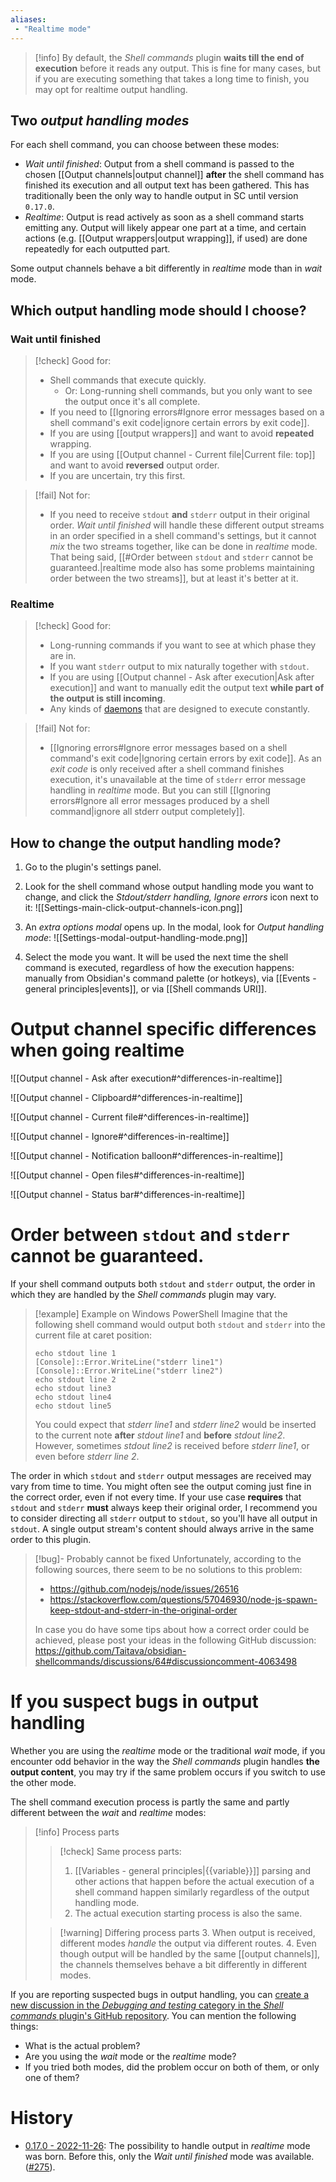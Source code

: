 ```yaml
---
aliases:
 - "Realtime mode"
---
```


> [!info]
> By default, the *Shell commands* plugin **waits till the end of execution** before it reads any output. This is fine for many cases, but if you are executing something that takes a long time to finish, you may opt for realtime output handling. <!-- If you change this paragraph, change it in Output channels.md, too! -->

## Two *output handling modes*

For each shell command, you can choose between these modes:
 - *Wait until finished*: Output from a shell command is passed to the chosen [[Output channels|output channel]] **after** the shell command has finished its execution and all output text has been gathered. This has traditionally been the only way to handle output in SC until version `0.17.0`.
 - *Realtime*: Output is read actively as soon as a shell command starts emitting any. Output will likely appear one part at a time, and certain actions (e.g. [[Output wrappers|output wrapping]], if used) are done repeatedly for each outputted part.

Some output channels behave a bit differently in *realtime* mode than in *wait* mode.

## Which output handling mode should I choose?

### Wait until finished
> [!check] Good for:
> - Shell commands that execute quickly.
> 	- Or: Long-running shell commands, but you only want to see the output once it's all complete.
> - If you need to [[Ignoring errors#Ignore error messages based on a shell command's exit code|ignore certain errors by exit code]].
> - If you are using [[output wrappers]] and want to avoid **repeated** wrapping.
> - If you are using [[Output channel - Current file|Current file: top]] and want to avoid **reversed** output order.
> - If you are uncertain, try this first.

> [!fail] Not for:
>  - If you need to receive `stdout` **and** `stderr` output in their original order. *Wait until finished* will handle these different output streams in an order specified in a shell command's settings, but it cannot *mix* the two streams together, like can be done in *realtime* mode. That being said, [[#Order between `stdout` and `stderr` cannot be guaranteed.|realtime mode also has some problems maintaining order between the two streams]], but at least it's better at it.

### Realtime
> [!check] Good for:
> - Long-running commands if you want to see at which phase they are in.
> - If you want `stderr` output to mix naturally together with `stdout`.
> - If you are using [[Output channel - Ask after execution|Ask after execution]] and want to manually edit the output text **while part of the output is still incoming**.
> - Any kinds of [daemons](https://en.wikipedia.org/wiki/Daemon_(computing)) that are designed to execute constantly.

> [!fail] Not for:
>  - [[Ignoring errors#Ignore error messages based on a shell command's exit code|Ignoring certain errors by exit code]]. As an *exit code* is only received after a shell command finishes execution, it's unavailable at the time of `stderr` error message handling in *realtime* mode. But you can still [[Ignoring errors#Ignore all error messages produced by a shell command|ignore all stderr output completely]].

## How to change the output handling mode?

1. Go to the plugin's settings panel.
2. Look for the shell command whose output handling mode you want to change, and click the *Stdout/stderr handling, Ignore errors* icon next to it:
  ![[Settings-main-click-output-channels-icon.png]]
  
3. An *extra options modal* opens up. In the modal, look for *Output handling mode*:
	![[Settings-modal-output-handling-mode.png]]
 
4. Select the mode you want. It will be used the next time the shell command is executed, regardless of how the execution happens: manually from Obsidian's command palette (or hotkeys), via [[Events - general principles|events]], or via [[Shell commands URI]].


# Output channel specific differences when going realtime

![[Output channel - Ask after execution#^differences-in-realtime]]

![[Output channel - Clipboard#^differences-in-realtime]]

![[Output channel - Current file#^differences-in-realtime]]

![[Output channel - Ignore#^differences-in-realtime]]

![[Output channel - Notification balloon#^differences-in-realtime]]

![[Output channel - Open files#^differences-in-realtime]]

![[Output channel - Status bar#^differences-in-realtime]]


# Order between `stdout` and `stderr` cannot be guaranteed.

If your shell command outputs both `stdout` and `stderr` output, the order in which they are handled by the *Shell commands* plugin may vary.

> [!example] Example on Windows PowerShell
> Imagine that the following shell command would output both `stdout` and `stderr` into the current file at caret position:
> ```
> echo stdout line 1
> [Console]::Error.WriteLine("stderr line1")
> [Console]::Error.WriteLine("stderr line2")
> echo stdout line 2
> echo stdout line3
> echo stdout line4
> echo stdout line5
> ```
> You could expect that *stderr line1* and *stderr line2* would be inserted to the current note **after** *stdout line1* and **before** *stdout line2*. However, sometimes *stdout line2* is received before *stderr line1*, or even before *stderr line 2*.

The order in which `stdout` and `stderr` output messages are received may vary from time to time. You might often see the output coming just fine in the correct order, even if not every time. If your use case **requires** that `stdout` and `stderr` **must** always keep their original order, I recommend you to consider directing all `stderr` output to `stdout`, so you'll have all output in `stdout`. A single output stream's content should always arrive in the same order to this plugin.

> [!bug]- Probably cannot be fixed
> Unfortunately, according to the following sources, there seem to be no solutions to this problem:
>  - https://github.com/nodejs/node/issues/26516
>  - https://stackoverflow.com/questions/57046930/node-js-spawn-keep-stdout-and-stderr-in-the-original-order
> 
> In case you do have some tips about how a correct order could be achieved, please post your ideas in the following GitHub discussion: https://github.com/Taitava/obsidian-shellcommands/discussions/64#discussioncomment-4063498

# If you suspect bugs in output handling

Whether you are using the *realtime* mode or the traditional *wait* mode, if you encounter odd behavior in the way the *Shell commands* plugin handles **the output content**, you may try if the same problem occurs if you switch to use the other mode.

The shell command execution process is partly the same and partly different between the *wait* and *realtime* modes:
> [!info] Process parts
> > [!check] Same process parts:
> > 1. [[Variables - general principles|{{variable}}]] parsing and other actions that happen before the actual execution of a shell command happen similarly regardless of the output handling mode.
> > 2. The actual execution starting process is also the same.
> 
> > [!warning] Differing process parts
> > 3. When output is received, different modes *handle* the output via different routes.
> > 4. Even though output will be handled by the same [[output channels]], the channels themselves behave a bit differently in different modes.

If you are reporting suspected bugs in output handling, you can [create a new discussion in the *Debugging and testing* category in the *Shell commands* plugin's GitHub repository](https://github.com/Taitava/obsidian-shellcommands/discussions/categories/debugging-and-testing). You can mention the following things:
- What is the actual problem?
- Are you using the *wait* mode or the *realtime* mode?
- If you tried both modes, did the problem occur on both of them, or only one of them?

# History

- [0.17.0 - 2022-11-26](https://github.com/Taitava/obsidian-shellcommands/blob/main/CHANGELOG.md#0170---2022-11-26): The possibility to handle output in _realtime_ mode was born. Before this, only the _Wait until finished_ mode was available. ([#275](https://github.com/Taitava/obsidian-shellcommands/issues/275)).